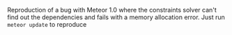 Reproduction of a bug with Meteor 1.0 where the constraints solver can't find out the dependencies and fails with a memory allocation error.
Just run `meteor update` to reproduce

